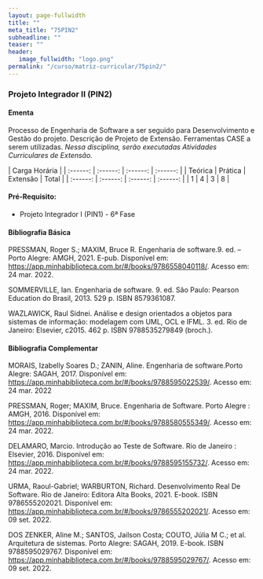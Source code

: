 ```yaml
---
layout: page-fullwidth
title: ""
meta_title: "75PIN2"
subheadline: ""
teaser: ""
header:
   image_fullwidth: "logo.png"
permalink: "/curso/matriz-curricular/75pin2/"
---
```


### **Projeto Integrador II (PIN2)**

#### **Ementa**

Processo de Engenharia de Software a ser seguido para Desenvolvimento e Gestão do projeto. Descrição de Projeto de Extensão. Ferramentas CASE a serem utilizadas. *Nessa disciplina, serão executadas Atividades Curriculares de Extensão.* 

| Carga Horária | 
| :------: | :------: | :------: | :------: |
| Teórica | Prática | Extensão | Total |
| :------: | :------: | :------: | :------: |
| 1 | 4 | 3 | 8 |

#### **Pré-Requisito:**

- Projeto Integrador I (PIN1) - 6ª Fase

#### **Bibliografia Básica** 

PRESSMAN, Roger S.; MAXIM, Bruce R. Engenharia de software.9. ed. – Porto Alegre: AMGH, 2021. E-pub. Disponível em: https://app.minhabiblioteca.com.br/#/books/9786558040118/. Acesso em: 24 mar. 2022. 

SOMMERVILLE, Ian. Engenharia de software. 9. ed. São Paulo: Pearson Education do Brasil, 2013. 529 p. ISBN 8579361087. 

WAZLAWICK, Raul Sidnei. Análise e design orientados a objetos para sistemas de informação: modelagem com UML, OCL e IFML. 3. ed. Rio de Janeiro: Elsevier, c2015. 462 p. ISBN 9788535279849 (broch.). 

#### **Bibliografia Complementar**

MORAIS, Izabelly Soares D.; ZANIN, Aline. Engenharia de software.Porto Alegre: SAGAH, 2017. Disponível em: https://app.minhabiblioteca.com.br/#/books/9788595022539/. Acesso em: 24 mar. 2022 

PRESSMAN, Roger; MAXIM, Bruce. Engenharia de Software. Porto Alegre : AMGH, 2016. Disponível em: https://app.minhabiblioteca.com.br/#/books/9788580555349/. Acesso em: 24 mar. 2022. 

DELAMARO, Marcio. Introdução ao Teste de Software. Rio de Janeiro : Elsevier, 2016. Disponível em: https://app.minhabiblioteca.com.br/#/books/9788595155732/. Acesso em: 24 mar. 2022. 

URMA, Raoul-Gabriel; WARBURTON, Richard. Desenvolvimento Real De Software. Rio de Janeiro: Editora Alta Books, 2021. E-book. ISBN 9786555202021. Disponível em: https://app.minhabiblioteca.com.br/#/books/9786555202021/. Acesso em: 09 set. 2022. 

DOS ZENKER, Aline M.; SANTOS, Jailson Costa; COUTO, Júlia M C.; et al. Arquitetura de sistemas. Porto Alegre: SAGAH, 2019. E-book. ISBN 9788595029767. Disponível em: https://app.minhabiblioteca.com.br/#/books/9788595029767/. Acesso em: 09 set. 2022. 
